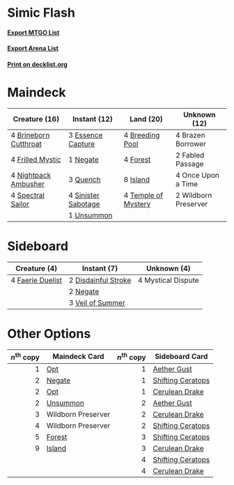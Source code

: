 # Simic Flash

#### [Export MTGO List](../collection/Simic%20Flash/Simic%20Flash.txt)
#### [Export Arena List](../collection/Simic%20Flash/Simic%20Flash_arena.txt)
#### [Print on decklist.org](http://decklist.org/?deckmain=4%09Brazen%20Borrower%0A4%09Breeding%20Pool%0A4%09Brineborn%20Cutthroat%0A3%09Essence%20Capture%0A2%09Fabled%20Passage%0A4%09Forest%0A4%09Frilled%20Mystic%0A8%09Island%0A1%09Negate%0A4%09Nightpack%20Ambusher%0A4%09Once%20Upon%20a%20Time%0A3%09Quench%0A4%09Sinister%20Sabotage%0A4%09Spectral%20Sailor%0A4%09Temple%20of%20Mystery%0A1%09Unsummon%0A2%09Wildborn%20Preserver&deckside=2%09Disdainful%20Stroke%0A4%09Faerie%20Duelist%0A4%09Mystical%20Dispute%0A2%09Negate%0A3%09Veil%20of%20Summer)
# Maindeck

|                                         Creature (16)                                          |                                         Instant (12)                                         |                                          Land (20)                                           |    Unknown (12)    |
|------------------------------------------------------------------------------------------------|----------------------------------------------------------------------------------------------|----------------------------------------------------------------------------------------------|--------------------|
|4 [Brineborn Cutthroat](http://gatherer.wizards.com/Pages/Card/Details.aspx?multiverseid=466804)|3 [Essence Capture](http://gatherer.wizards.com/Pages/Card/Details.aspx?multiverseid=457181)  |4 [Breeding Pool](http://gatherer.wizards.com/Pages/Card/Details.aspx?multiverseid=97088)     |4 Brazen Borrower   |
|4 [Frilled Mystic](http://gatherer.wizards.com/Pages/Card/Details.aspx?multiverseid=457318)     |1 [Negate](http://gatherer.wizards.com/Pages/Card/Details.aspx?multiverseid=423707)           |4 [Forest](http://gatherer.wizards.com/Pages/Card/Details.aspx?multiverseid=439860)           |2 Fabled Passage    |
|4 [Nightpack Ambusher](http://gatherer.wizards.com/Pages/Card/Details.aspx?multiverseid=466939) |3 [Quench](http://gatherer.wizards.com/Pages/Card/Details.aspx?multiverseid=457192)           |8 [Island](http://gatherer.wizards.com/Pages/Card/Details.aspx?multiverseid=439857)           |4 Once Upon a Time  |
|4 [Spectral Sailor](http://gatherer.wizards.com/Pages/Card/Details.aspx?multiverseid=466830)    |4 [Sinister Sabotage](http://gatherer.wizards.com/Pages/Card/Details.aspx?multiverseid=452804)|4 [Temple of Mystery](http://gatherer.wizards.com/Pages/Card/Details.aspx?multiverseid=373571)|2 Wildborn Preserver|
|                                                                                                |1 [Unsummon](http://gatherer.wizards.com/Pages/Card/Details.aspx?multiverseid=136218)         |                                                                                              |                    |


# Sideboard

|                                       Creature (4)                                        |                                         Instant (7)                                          |   Unknown (4)    |
|-------------------------------------------------------------------------------------------|----------------------------------------------------------------------------------------------|------------------|
|4 [Faerie Duelist](http://gatherer.wizards.com/Pages/Card/Details.aspx?multiverseid=457183)|2 [Disdainful Stroke](http://gatherer.wizards.com/Pages/Card/Details.aspx?multiverseid=420705)|4 Mystical Dispute|
|                                                                                           |2 [Negate](http://gatherer.wizards.com/Pages/Card/Details.aspx?multiverseid=423707)           |                  |
|                                                                                           |3 [Veil of Summer](http://gatherer.wizards.com/Pages/Card/Details.aspx?multiverseid=466952)   |                  |


# Other Options

|*n*<sup>th</sup> copy|                                   Maindeck Card                                   |*n*<sup>th</sup> copy|                                       Sideboard Card                                       |
|--------------------:|-----------------------------------------------------------------------------------|--------------------:|--------------------------------------------------------------------------------------------|
|                    1|[Opt](http://gatherer.wizards.com/Pages/Card/Details.aspx?multiverseid=442948)     |                    1|[Aether Gust](http://gatherer.wizards.com/Pages/Card/Details.aspx?multiverseid=466796)      |
|                    2|[Negate](http://gatherer.wizards.com/Pages/Card/Details.aspx?multiverseid=423707)  |                    1|[Shifting Ceratops](http://gatherer.wizards.com/Pages/Card/Details.aspx?multiverseid=466948)|
|                    2|[Opt](http://gatherer.wizards.com/Pages/Card/Details.aspx?multiverseid=442948)     |                    1|[Cerulean Drake](http://gatherer.wizards.com/Pages/Card/Details.aspx?multiverseid=466807)   |
|                    2|[Unsummon](http://gatherer.wizards.com/Pages/Card/Details.aspx?multiverseid=136218)|                    2|[Aether Gust](http://gatherer.wizards.com/Pages/Card/Details.aspx?multiverseid=466796)      |
|                    3|Wildborn Preserver                                                                 |                    2|[Cerulean Drake](http://gatherer.wizards.com/Pages/Card/Details.aspx?multiverseid=466807)   |
|                    4|Wildborn Preserver                                                                 |                    2|[Shifting Ceratops](http://gatherer.wizards.com/Pages/Card/Details.aspx?multiverseid=466948)|
|                    5|[Forest](http://gatherer.wizards.com/Pages/Card/Details.aspx?multiverseid=439860)  |                    3|[Shifting Ceratops](http://gatherer.wizards.com/Pages/Card/Details.aspx?multiverseid=466948)|
|                    9|[Island](http://gatherer.wizards.com/Pages/Card/Details.aspx?multiverseid=439857)  |                    3|[Cerulean Drake](http://gatherer.wizards.com/Pages/Card/Details.aspx?multiverseid=466807)   |
|                     |                                                                                   |                    4|[Shifting Ceratops](http://gatherer.wizards.com/Pages/Card/Details.aspx?multiverseid=466948)|
|                     |                                                                                   |                    4|[Cerulean Drake](http://gatherer.wizards.com/Pages/Card/Details.aspx?multiverseid=466807)   |


